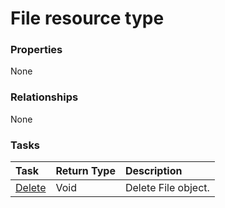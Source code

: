 # File resource type



### Properties
None

### Relationships
None


### Tasks

| Task		   | Return Type	|Description|
|:---------------|:--------|:----------|
|[Delete](../api/file_delete.md) | Void	|Delete File object. |

<!-- uuid: 0305118a-587e-458c-98bf-d39643f3a6b1
2015-10-16 09:34:49 UTC -->
<!-- {
  "type": "#page.annotation",
  "description": "File resource",
  "keywords": "",
  "section": "documentation",
  "tocPath": ""
}-->